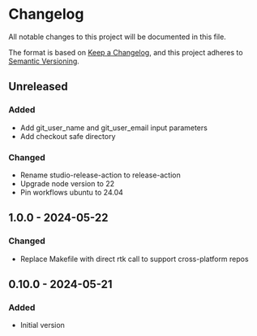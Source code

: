 # Changelog

All notable changes to this project will be documented in this file.

The format is based on [Keep a Changelog](https://keepachangelog.com/en/1.0.0/),
and this project adheres to [Semantic Versioning](https://semver.org/spec/v2.0.0.html).

## Unreleased

### Added
- Add git_user_name and git_user_email input parameters
- Add checkout safe directory

### Changed
- Rename studio-release-action to release-action
- Upgrade node version to 22
- Pin workflows ubuntu to 24.04

## 1.0.0 - 2024-05-22
### Changed
- Replace Makefile with direct rtk call to support cross-platform repos

## 0.10.0 - 2024-05-21
### Added
- Initial version
